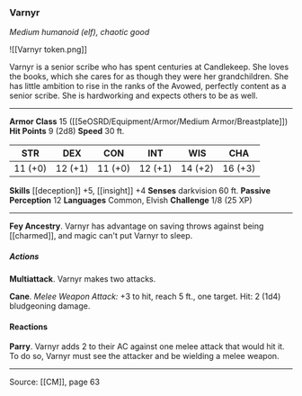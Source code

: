 ### Varnyr
_Medium humanoid (elf), chaotic good_

![[Varnyr token.png]]

Varnyr is a senior scribe who has spent centuries at Candlekeep. She loves the books, which she cares for as though they were her grandchildren. She has little ambition to rise in the ranks of the Avowed, perfectly content as a senior scribe. She is hardworking and expects others to be as well.




---

**Armor Class** 15 ([[5eOSRD/Equipment/Armor/Medium Armor/Breastplate]])
**Hit Points** 9 (2d8)
**Speed** 30 ft.

| STR     | DEX     | CON     | INT     | WIS     | CHA     |
|---------|---------|---------|---------|---------|---------|
| 11 (+0) | 12 (+1) | 11 (+0) | 12 (+1) | 14 (+2) | 16 (+3) |

**Skills** [[deception]] +5, [[insight]] +4
**Senses** darkvision 60 ft.
**Passive Perception** 12
**Languages** Common, Elvish
**Challenge** 1/8 (25 XP)

---

**Fey Ancestry**. Varnyr has advantage on saving throws against being [[charmed]], and magic can't put Varnyr to sleep.

##### Actions
**Multiattack**. Varnyr makes two attacks.

**Cane**. _Melee Weapon Attack:_ +3 to hit, reach 5 ft., one target. Hit: 2 (1d4) bludgeoning damage.

#### Reactions
**Parry**. Varnyr adds 2 to their AC against one melee attack that would hit it. To do so, Varnyr must see the attacker and be wielding a melee weapon.


---

Source: [[CM]], page 63